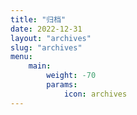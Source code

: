 ```yaml
---
title: "归档"
date: 2022-12-31
layout: "archives"
slug: "archives"
menu:
    main:
        weight: -70
        params: 
            icon: archives
---
```

